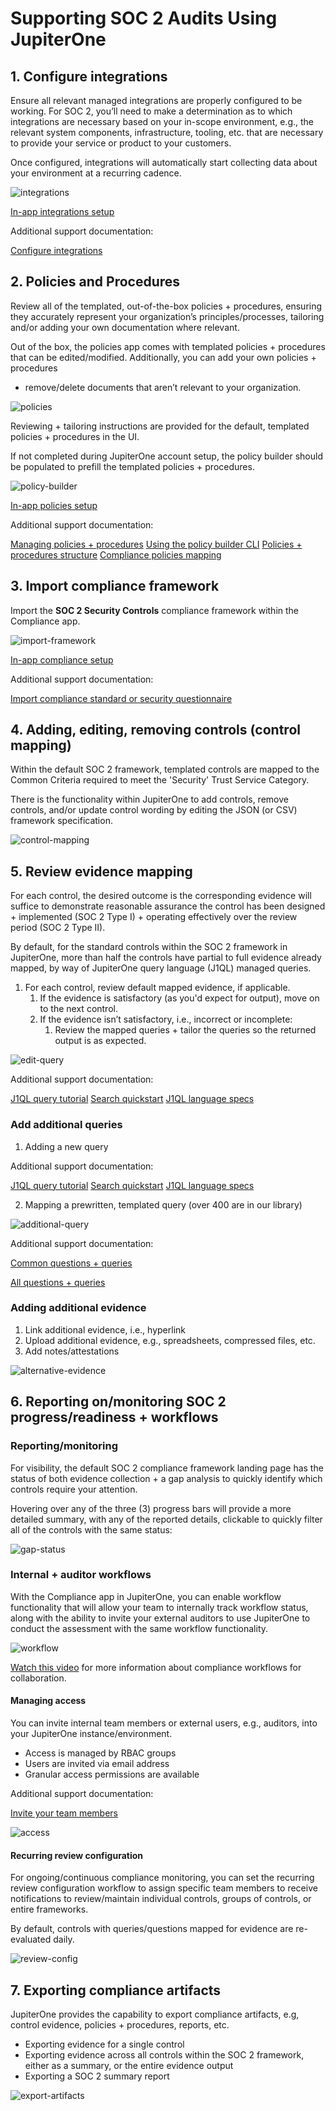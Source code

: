 # Supporting SOC 2 Audits Using JupiterOne

## 1. Configure integrations

Ensure all relevant managed integrations are properly configured to be working. For SOC 2, you’ll need to make a determination as to which integrations are necessary based on your in-scope environment, e.g., the relevant system components, infrastructure, tooling, etc. that are necessary to provide your service or product to your customers. 

Once configured, integrations will automatically start collecting data about your environment at a recurring cadence.

![integrations](../assets/integrations.png)

[In-app integrations setup](https://apps.us.jupiterone.io/integrations)

Additional support documentation:

[Configure integrations](../getting-started_and-admin/configure-integrations.md)

## 2. Policies and Procedures

Review all of the templated, out-of-the-box policies + procedures, ensuring they accurately represent your organization’s principles/processes, tailoring and/or adding your own documentation where relevant. 

Out of the box, the policies app comes with templated policies + procedures that can be edited/modified. Additionally, you can add your own policies + procedures
+ remove/delete documents that aren’t relevant to your organization.

![policies](../assets/policies-1.png)

Reviewing + tailoring instructions are provided for the default, templated policies + procedures in the UI.

If not completed during JupiterOne account setup, the policy builder should be populated to prefill the templated policies + procedures.

![policy-builder](../assets/policy-builder.png)

[In-app policies setup](https://apps.us.jupiterone.io/policies)

Additional support documentation:

[Managing policies + procedures](./policies-app.md)
[Using the policy builder CLI](./policy-builder-cli.md)
[Policies + procedures structure](./policies-app.md)
[Compliance policies mapping](./compliance-mapping-policies.md)

## 3. Import compliance framework

Import the **SOC 2 Security Controls** compliance framework within the Compliance app. 

![import-framework](../assets/import-framework.gif)

[In-app compliance setup](https://apps.us.jupiterone.io/compliance)

Additional support documentation:

[Import compliance standard or security questionnaire](./compliance-import.md)

## 4. Adding, editing, removing controls (control mapping)

Within the default SOC 2 framework, templated controls are mapped to the Common Criteria required to meet the 'Security' Trust Service Category. 

There is the functionality within JupiterOne to add controls, remove controls, and/or update control wording by editing the JSON (or CSV) framework specification.

![control-mapping](../assets/edit-control-mapping.gif)

## 5. Review evidence mapping

For each control, the desired outcome is the corresponding evidence will suffice to demonstrate reasonable assurance the control has been designed + implemented (SOC 2 Type I) + operating effectively over the review period (SOC 2 Type II). 

By default, for the standard controls within the SOC 2 framework in JupiterOne, more than half the controls have partial to full evidence already mapped, by way of JupiterOne query language (J1QL) managed queries.

1. For each control, review default mapped evidence, if applicable.
    1. If the evidence is satisfactory (as you'd expect for output), move on to the next control.
    2. If the evidence isn’t satisfactory, i.e., incorrect or incomplete:
        1.  Review the mapped queries + tailor the queries so the returned output is as expected.

![edit-query](../assets/editing-queries.gif)

Additional support documentation: 

[J1QL query tutorial](../jupiterOne-query-language_(J1QL)/tutorial-j1ql.md)
[Search quickstart](../getting-started_and-admin/quickstart-search.md)
[J1QL language specs](../jupiterOne-query-language_(J1QL)/jupiterOne-query-language.md) 

### Add additional queries
1. Adding a new query

Additional support documentation: 

[J1QL query tutorial](../jupiterOne-query-language_(J1QL)/tutorial-j1ql.md)
[Search quickstart](../getting-started_and-admin/quickstart-search.md)
[J1QL language specs](../jupiterOne-query-language_(J1QL)/jupiterOne-query-language.md)

2. Mapping a prewritten, templated query (over 400 are in our library)

![additional-query](../assets/additional-queries.gif)

Additional support documentation:

[Common questions + queries](../getting-started_and-admin/common-qq-index.md)

[All questions + queries](https://ask.us.jupiterone.io/filter?tagFilter=all)

### Adding additional evidence
1. Link additional evidence, i.e., hyperlink
2. Upload additional evidence, e.g., spreadsheets, compressed files, etc.
3. Add notes/attestations

![alternative-evidence](../assets/alternative-evidence.gif)

## 6. Reporting on/monitoring SOC 2 progress/readiness + workflows

### Reporting/monitoring

For visibility, the default SOC 2 compliance framework landing page has the status of both evidence collection + a gap analysis to quickly identify which controls require your attention.

Hovering over any of the three (3) progress bars will provide a more detailed summary, with any of the reported details, clickable to quickly filter all of the controls with the same status:

![gap-status](../assets/status-gap.gif)

### Internal + auditor workflows

With the Compliance app in JupiterOne, you can enable workflow functionality that will allow your team to internally track workflow status, along with the ability to invite your external auditors to use JupiterOne to conduct the assessment with the same workflow functionality.

![workflow](../assets/workflow.gif)

[Watch this video](https://try.jupiterone.com/blog/video-workflows-within-the-j1-compliance-app) for more information about compliance workflows for collaboration. 

#### Managing access

You can invite internal team members or external users, e.g., auditors, into your JupiterOne instance/environment.

- Access is managed by RBAC groups
- Users are invited via email address
- Granular access permissions are available

Additional support documentation:

[Invite your team members](../getting-started_and-admin/quickstart-invite-users.md)

![access](../assets/access.gif)

#### Recurring review configuration

For ongoing/continuous compliance monitoring, you can set the recurring review configuration workflow to assign specific team members to receive notifications to review/maintain individual controls, groups of controls, or entire frameworks.

By default, controls with queries/questions mapped for evidence are re-evaluated daily.

![review-config](../assets/review-config.gif)

## 7. Exporting compliance artifacts

JupiterOne provides the capability to export compliance artifacts, e.g, control evidence, policies + procedures, reports, etc.

- Exporting evidence for a single control
- Exporting evidence across all controls within the SOC 2 framework, either as a summary, or the entire evidence output
- Exporting a SOC 2 summary report

![export-artifacts](../assets/exporting-artifacts.gif)